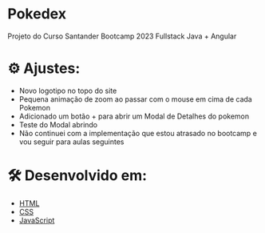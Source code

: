 # Pokedex
Projeto do Curso Santander Bootcamp 2023 Fullstack Java + Angular

# ⚙️ Ajustes:

- Novo logotipo no topo do site
- Pequena animação de zoom ao passar com o mouse em cima de cada Pokemon
- Adicionado um botão + para abrir um Modal de Detalhes do pokemon
- Teste do Modal abrindo
- Não continuei com a implementação que estou atrasado no bootcamp e vou seguir para aulas seguintes

# 🛠️ Desenvolvido em:

- [HTML](https://developer.mozilla.org/pt-BR/docs/Web/HTML)
- [CSS](https://developer.mozilla.org/pt-BR/docs/Web/CSS)
- [JavaScript](https://developer.mozilla.org/pt-BR/docs/Web/JavaScript)